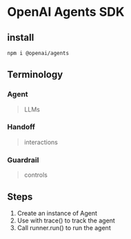 # OpenAI Agents SDK

## install

```sh
npm i @openai/agents
```

## Terminology

### Agent

> LLMs

### Handoff

> interactions

### Guardrail

> controls

## Steps

1. Create an instance of Agent
2. Use with trace() to track the agent
3. Call runner.run() to run the agent

